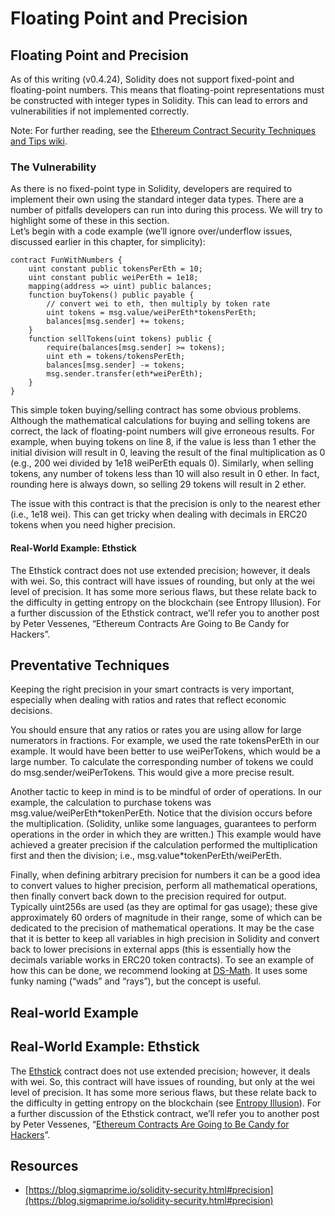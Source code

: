 # Floating Point and Precision

## Floating Point and Precision

As of this writing (v0.4.24), Solidity does not support fixed-point and floating-point numbers. This means that floating-point representations must be constructed with integer types in Solidity. This can lead to errors and vulnerabilities if not implemented correctly.

Note: For further reading, see the [Ethereum Contract Security Techniques and Tips wiki](http://bit.ly/2Ogp2Ia).

### The Vulnerability

As there is no fixed-point type in Solidity, developers are required to implement their own using the standard integer data types. There are a number of pitfalls developers can run into during this process. We will try to highlight some of these in this section.\
Let’s begin with a code example (we’ll ignore over/underflow issues, discussed earlier in this chapter, for simplicity):

```
contract FunWithNumbers {
    uint constant public tokensPerEth = 10;
    uint constant public weiPerEth = 1e18;
    mapping(address => uint) public balances;
    function buyTokens() public payable {
        // convert wei to eth, then multiply by token rate
        uint tokens = msg.value/weiPerEth*tokensPerEth;
        balances[msg.sender] += tokens;
    }
    function sellTokens(uint tokens) public {
        require(balances[msg.sender] >= tokens);
        uint eth = tokens/tokensPerEth;
        balances[msg.sender] -= tokens;
        msg.sender.transfer(eth*weiPerEth);
    }
}
```

This simple token buying/selling contract has some obvious problems. Although the mathematical calculations for buying and selling tokens are correct, the lack of floating-point numbers will give erroneous results. For example, when buying tokens on line 8, if the value is less than 1 ether the initial division will result in 0, leaving the result of the final multiplication as 0 (e.g., 200 wei divided by 1e18 weiPerEth equals 0). Similarly, when selling tokens, any number of tokens less than 10 will also result in 0 ether. In fact, rounding here is always down, so selling 29 tokens will result in 2 ether.

The issue with this contract is that the precision is only to the nearest ether (i.e., 1e18 wei). This can get tricky when dealing with decimals in ERC20 tokens when you need higher precision.

#### Real-World Example: Ethstick

The Ethstick contract does not use extended precision; however, it deals with wei. So, this contract will have issues of rounding, but only at the wei level of precision. It has some more serious flaws, but these relate back to the difficulty in getting entropy on the blockchain (see Entropy Illusion). For a further discussion of the Ethstick contract, we’ll refer you to another post by Peter Vessenes, “Ethereum Contracts Are Going to Be Candy for Hackers”.

## Preventative Techniques

Keeping the right precision in your smart contracts is very important, especially when dealing with ratios and rates that reflect economic decisions.

You should ensure that any ratios or rates you are using allow for large numerators in fractions. For example, we used the rate tokensPerEth in our example. It would have been better to use weiPerTokens, which would be a large number. To calculate the corresponding number of tokens we could do msg.sender/weiPerTokens. This would give a more precise result.

Another tactic to keep in mind is to be mindful of order of operations. In our example, the calculation to purchase tokens was msg.value/weiPerEth\*tokenPerEth. Notice that the division occurs before the multiplication. (Solidity, unlike some languages, guarantees to perform operations in the order in which they are written.) This example would have achieved a greater precision if the calculation performed the multiplication first and then the division; i.e., msg.value\*tokenPerEth/weiPerEth.

Finally, when defining arbitrary precision for numbers it can be a good idea to convert values to higher precision, perform all mathematical operations, then finally convert back down to the precision required for output. Typically uint256s are used (as they are optimal for gas usage); these give approximately 60 orders of magnitude in their range, some of which can be dedicated to the precision of mathematical operations. It may be the case that it is better to keep all variables in high precision in Solidity and convert back to lower precisions in external apps (this is essentially how the decimals variable works in ERC20 token contracts). To see an example of how this can be done, we recommend looking at [DS-Math](https://github.com/dapphub/ds-math). It uses some funky naming (“wads” and “rays”), but the concept is useful.

## Real-world Example

## Real-World Example: Ethstick

The [Ethstick](http://bit.ly/2Qb7PSB) contract does not use extended precision; however, it deals with wei. So, this contract will have issues of rounding, but only at the wei level of precision. It has some more serious flaws, but these relate back to the difficulty in getting entropy on the blockchain (see [Entropy Illusion](https://app.gitbook.com/s/-MT\_1xrE7o28ej0HwOCr/smart-contract-weaknesses/Vulnerabilities--Floating\_Point\_and\_Precision\_HTML/Vulnerabilities--Entropy\_Illusion.html)). For a further discussion of the Ethstick contract, we’ll refer you to another post by Peter Vessenes, “[Ethereum Contracts Are Going to Be Candy for Hackers](http://bit.ly/2SwDnE0)”.

## Resources

* [https://blog.sigmaprime.io/solidity-security.html#precision](https://blog.sigmaprime.io/solidity-security.html#precision)
